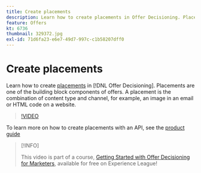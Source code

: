```yaml
---
title: Create placements
description: Learn how to create placements in Offer Decisioning. Placements are one of the required building block components of offers.
feature: Offers
kt: 6736
thumbnail: 329372.jpg
exl-id: 71d6fa23-e6e7-49d7-997c-c1b58207dff0
---
```

# Create placements

Learn how to create [placements](https://experienceleague.adobe.com/docs/journey-optimizer/using/offer-decisioniong/create-components/creating-placements.html) in [!DNL Offer Decisioning]. Placements are one of the building block components of offers. A placement is the combination of content type and channel, for example, an image in an email or HTML code on a website.

>[!VIDEO](https://video.tv.adobe.com/v/329372?quality=12&learn=on)

To learn more on how to create placements with an API, see the [product guide](https://experienceleague.adobe.com/docs/journey-optimizer/using/offer-decisioniong/api-reference/offers-api/placements/create.html)

>[!INFO]
>
> This video is part of a course, [Getting Started with Offer Decisioning for Marketers](https://experienceleague.adobe.com/?recommended=ExperiencePlatform-U-1-2020.1.offerdecisioning), available for free on Experience League!

